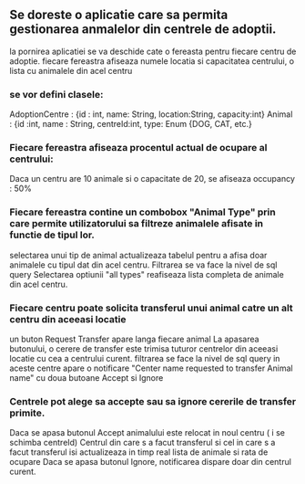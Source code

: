 ## Se doreste o aplicatie care sa permita gestionarea anmalelor din centrele de adoptii.
la pornirea aplicatiei se va deschide cate o fereasta pentru fiecare centru de adoptie. fiecare fereastra afiseaza
numele locatia si capacitatea centrului, o lista cu animalele din acel centru

### se vor defini clasele:
AdoptionCentre : {id : int, name: String, location:String, capacity:int}
Animal : {id :int, name : String, centreId:int, type: Enum {DOG, CAT, etc.}

### Fiecare fereastra afiseaza procentul actual de ocupare al centrului:
Daca un centru are 10 animale si o capacitate de 20, se afiseaza occupancy : 50%

### Fiecare fereastra contine un combobox "Animal Type" prin care permite utilizatorului sa filtreze animalele afisate in functie de tipul lor.
selectarea unui tip de animal actualizeaza tabelul pentru a afisa doar animalele cu tipul dat din acel centru. Filtrarea se va face la nivel de sql query
Selectarea optiunii "all types" reafiseaza lista completa de animale din acel centru.

### Fiecare centru poate solicita transferul unui animal catre un alt centru din aceeasi locatie
un buton Request Transfer apare langa fiecare animal
La apasarea butonului, o cerere de transfer este trimisa tuturor centrelor din aceeasi locatie cu cea a centrului curent.
filtrarea se face la nivel de sql query
in aceste centre apare o notificare "Center name requested to transfer Animal name" cu doua butoane Accept si Ignore

### Centrele pot alege sa accepte sau sa ignore cererile de transfer primite.
Daca se apasa butonul Accept animalului este relocat in noul centru ( i se schimba centreId)
Centrul din care s a facut transferul si cel in care s a facut transferul isi actualizeaza in timp real lista de animale si rata de ocupare
Daca se apasa butonul Ignore, notificarea dispare doar din centrul curent.